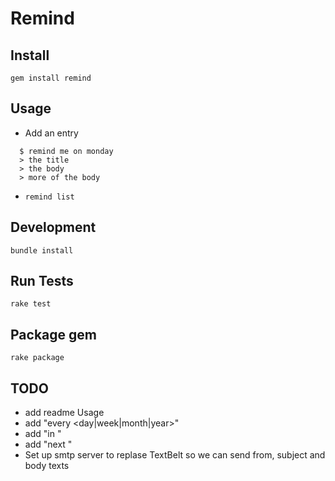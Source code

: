 # Remind

## Install
`gem install remind`

## Usage
+ Add an entry
```
  $ remind me on monday
  > the title
  > the body
  > more of the body
```
+ `remind list`

## Development
`bundle install`

## Run Tests
`rake test`

## Package gem
`rake package`

## TODO
- add readme Usage
- add "every <day|week|month|year>"
- add "in <count> <days>"
- add "next <time>"
- Set up smtp server to replase TextBelt so we can send from, subject and body texts

